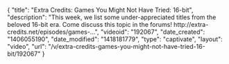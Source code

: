{
    "title": "Extra Credits: Games You Might Not Have Tried: 16-bit",
    "description": "This week, we list some under-appreciated titles from the beloved 16-bit era. Come discuss this topic in the forums! http:\/\/extra-credits.net\/episodes\/games-...",
    "videoid": "192067",
    "date_created": "1406055190",
    "date_modified": "1418181779",
    "type": "captivate",
    "layout": "video",
    "url": "\/v\/extra-credits-games-you-might-not-have-tried-16-bit\/192067"
}
